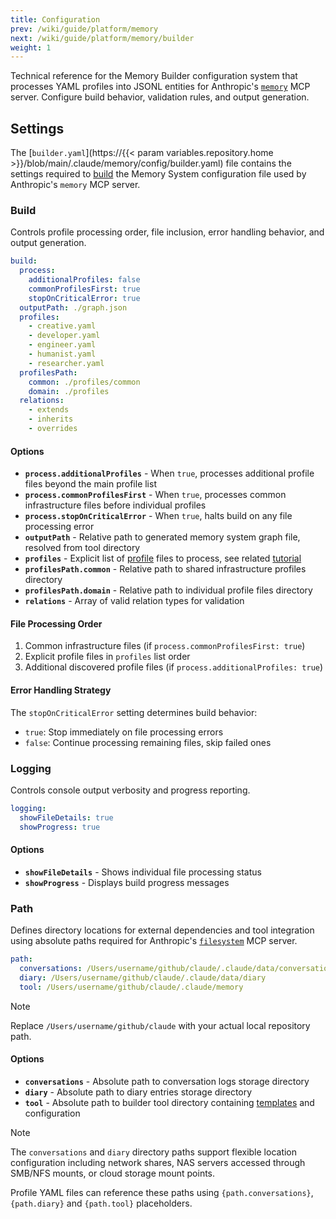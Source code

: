 ```yaml
---
title: Configuration
prev: /wiki/guide/platform/memory
next: /wiki/guide/platform/memory/builder
weight: 1
---
```


Technical reference for the Memory Builder configuration system that processes YAML profiles into JSONL entities for Anthropic's [`memory`](https://github.com/modelcontextprotocol/servers/tree/main/src/memory) MCP server. Configure build behavior, validation rules, and output generation.

<!--more-->

## Settings

The [`builder.yaml`](https://{{< param variables.repository.home >}}/blob/main/.claude/memory/config/builder.yaml) file contains the settings required to [build](/claude/wiki/guide/platform/memory/builder) the Memory System configuration file used by Anthropic's `memory` MCP server.

### Build

Controls profile processing order, file inclusion, error handling behavior, and output generation.

```yaml
build:
  process:
    additionalProfiles: false
    commonProfilesFirst: true
    stopOnCriticalError: true
  outputPath: ./graph.json
  profiles:
    - creative.yaml
    - developer.yaml
    - engineer.yaml
    - humanist.yaml
    - researcher.yaml
  profilesPath:
    common: ./profiles/common
    domain: ./profiles
  relations:
    - extends
    - inherits
    - overrides
```

#### Options

- **`process.additionalProfiles`** - When `true`, processes additional profile files beyond the main profile list
- **`process.commonProfilesFirst`** - When `true`, processes common infrastructure files before individual profiles
- **`process.stopOnCriticalError`** - When `true`, halts build on any file processing error
- **`outputPath`** - Relative path to generated memory system graph file, resolved from tool directory
- **`profiles`** - Explicit list of [profile](/claude/wiki/guide/profile) files to process, see related [tutorial](/claude/tutorials/handbook/profile/design)
- **`profilesPath.common`** - Relative path to shared infrastructure profiles directory
- **`profilesPath.domain`** - Relative path to individual profile files directory
- **`relations`** - Array of valid relation types for validation

#### File Processing Order

1. Common infrastructure files (if `process.commonProfilesFirst: true`)
2. Explicit profile files in `profiles` list order
3. Additional discovered profile files (if `process.additionalProfiles: true`)

#### Error Handling Strategy

The `stopOnCriticalError` setting determines build behavior:

- `true`: Stop immediately on file processing errors
- `false`: Continue processing remaining files, skip failed ones

### Logging

Controls console output verbosity and progress reporting.

```yaml
logging:
  showFileDetails: true
  showProgress: true
```

#### Options

- **`showFileDetails`** - Shows individual file processing status
- **`showProgress`** - Displays build progress messages

### Path

Defines directory locations for external dependencies and tool integration using absolute paths required for Anthropic's [`filesystem`](https://github.com/modelcontextprotocol/servers/tree/main/src/filesystem) MCP server.

```yaml
path:
  conversations: /Users/username/github/claude/.claude/data/conversations
  diary: /Users/username/github/claude/.claude/data/diary
  tool: /Users/username/github/claude/.claude/memory
```

> [!NOTE]
> Replace `/Users/username/github/claude` with your actual local repository path.

#### Options

- **`conversations`** - Absolute path to conversation logs storage directory
- **`diary`** - Absolute path to diary entries storage directory
- **`tool`** - Absolute path to builder tool directory containing [templates](/claude/wiki/guide/platform/memory/templates) and configuration

> [!NOTE]
> The `conversations` and `diary` directory paths support flexible location configuration including network shares, NAS servers accessed through SMB/NFS mounts, or cloud storage mount points.

Profile YAML files can reference these paths using `{path.conversations}`, `{path.diary}` and `{path.tool}` placeholders.
